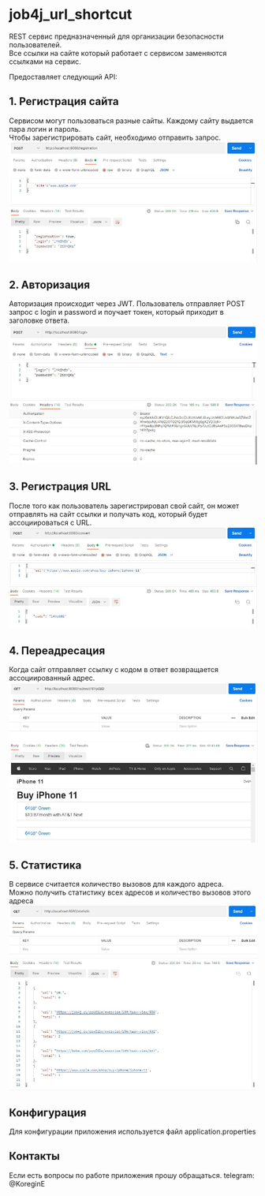 # job4j_url_shortcut

REST сервис предназначенный для организации безопасности пользователей.  
Все ссылки на сайте который работает с сервисом заменяются ссылками на сервис.

Предоставляет следующий API:
## 1. Регистрация сайта ##
Сервисом могут пользоваться разные сайты. Каждому сайту выдается пара логин и пароль.  
Чтобы зарегистрировать сайт, необходимо отправить запрос.
![Регистрация сайта](https://github.com/Koregin/job4j_url_shortcut/blob/master/images/site_registration.jpg)


## 2. Авторизация ##
Авторизация происходит через JWT. Пользователь отправляет POST запрос с login и password и поучает токен, который приходит в заголовке ответа.
![Авторизация сайта](https://github.com/Koregin/job4j_url_shortcut/blob/master/images/site_authorization.jpg)


## 3. Регистрация URL ##
После того как пользователь зарегистрировал свой сайт, он может отправлять на сайт ссылки и получать код, который будет ассоциироваться с URL.
![Регистрация URL](https://github.com/Koregin/job4j_url_shortcut/blob/master/images/url_registration.jpg)


## 4. Переадресация ##
Когда сайт отправляет ссылку с кодом в ответ возвращается ассоциированный адрес.
![Переадресация](https://github.com/Koregin/job4j_url_shortcut/blob/master/images/code_redirect_url.jpg)


## 5. Статистика ##
В сервисе считается количество вызовов для каждого адреса.  
Можно получить статистику всех адресов и количество вызовов этого адреса
![Статистика](https://github.com/Koregin/job4j_url_shortcut/blob/master/images/url_statistic.jpg)

## Конфигурация ##
Для конфигурации приложения используется файл application.properties

## Контакты ##
Если есть вопросы по работе приложения прошу обращаться. telegram: @KoreginE